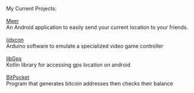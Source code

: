 My Current Projects: <br><br>
<a href="https://github.com/afrise/meer">Meer</a><br>
An Android application to easily send your current location to your friends.<br>
<br>
<a href="https://github.com/afrise/iidxcon">iidxcon</a><br>
Arduino software to emulate a specialized video game controller<br>
<br>
<a href="https://github.com/afrise/libGps">libGps</a><br>
Kotlin library for accessing gps location on android<br>
<br>
<a href="https://github.com/afrise/BitPocket">BitPocket</a><br>
Program that generates bitcoin addresses then checks their balance<br>
<br>
